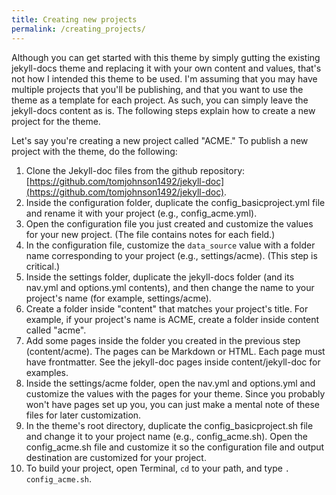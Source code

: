 ```yaml
---
title: Creating new projects
permalink: /creating_projects/
---
```


Although you can get started with this theme by simply gutting the existing jekyll-docs theme and replacing it with your own content and values, that's not how I intended this theme to be used. I'm assuming that you may have multiple projects that you'll be publishing, and that you want to use the theme as a template for each project. As such, you can simply leave the jekyll-docs content as is. The following steps explain how to create a new project for the theme.

Let's say you're creating a new project called "ACME." To publish a new project with the theme, do the following:

1. Clone the Jekyll-doc files from the github repository: [https://github.com/tomjohnson1492/jekyll-doc](https://github.com/tomjohnson1492/jekyll-doc).
2. Inside the configuration folder, duplicate the config_basicproject.yml file and rename it with your project (e.g., config_acme.yml). 
3. Open the configuration file you just created and customize the values for your new project. (The file contains notes for each field.) 
4. In the configuration file, customize the `data_source` value with a folder name corresponding to your project (e.g., settings/acme). (This step is critical.)
5. Inside the settings folder, duplicate the jekyll-docs folder (and its nav.yml and options.yml contents), and then change the name to your project's name (for example, settings/acme).
6. Create a folder inside "content" that matches your project's title. For example, if your project's name is ACME, create a folder inside content called "acme".
7. Add some pages inside the folder you created in the previous step (content/acme). The pages can be Markdown or HTML. Each page must have frontmatter. See the jekyll-doc pages inside content/jekyll-doc for examples.
8. Inside the settings/acme folder, open the nav.yml and options.yml and customize the values with the pages for your theme. Since you probably won't have pages set up you, you can just make a mental note of these files for later customization.
9. In the theme's root directory, duplicate the config_basicproject.sh file and change it to your project name (e.g., config_acme.sh). Open the config_acme.sh file and customize it so the configuration file and output destination are customized for your project.
10. To build your project, open Terminal, `cd` to your path, and type `. config_acme.sh`.